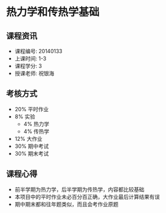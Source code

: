 # 热力学和传热学基础

## 课程资讯
- 课程编号: 20140133  
- 上课时间: 1-3
- 课程学分: 3
- 授课老师: 祝银海
  
## 考核方式
- 20% 平时作业
- 8% 实验
   - 4% 热力学
   - 4% 传热学
- 12% 大作业 
- 30% 期中考试
- 30% 期末考试

## 课程心得
- 前半学期为热力学，后半学期为传热学，内容都比较基础
- 本项目中的平时作业未必百分百正确，大作业最后计算结果有误
- 期中期末都和往年题类似，而且会考作业原题
